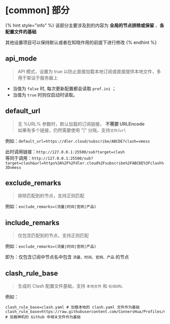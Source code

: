 # \[common\] 部分

{% hint style="info" %}
该部分主要涉及到的内容为 **全局的节点排除或保留** 、**各配置文件的基础**

其他设置项目可以保持默认或者在知晓作用的前提下进行修改
{% endhint %}

##  **api\_mode**

> API 模式，设置为 true 以防止直接加载本地订阅或直接提供本地文件，多用于架设于服务器上

* 当值为 `false` 时, 每次更新配置都会读取 `pref.ini` ；
* 当值为 `true` 时则仅启动时读取。

## default\_url

> 无 %URL% 参数时，默认加载的订阅链接， **不需要 URLEncode**  
> 如果有多个链接，仍然需要使用 "\|" 分隔，支持`文件`/`url`

例如：`default_url=https://dler.cloud/subscribe/ABCDE?clash=vmess`

此时调用链接：`http://127.0.0.1:25500/sub?target=clash`   
等同于调用：`http://127.0.0.1:25500/sub?target=clash&url=https%3A%2F%2Fdler.cloud%2Fsubscribe%2FABCDE%3Fclash%3Dvmess`

## **exclude\_remarks**

> 排除匹配到的节点，支持正则匹配

例如：`exclude_remarks=(流量|时间|官网|产品)`

##  **include\_remarks**

> 仅包含匹配到的节点，支持正则匹配

例如：`exclude_remarks=(流量|时间|官网|产品)`

即为：仅包含订阅中节点名中包含 `流量、时间、官网、产品`  的节点

##  clash\_rule\_base

> 生成的 Clash 配置文件基础，支持 `本地文件` 和 `在线URL`

例如：

```text
clash_rule_base=clash.yaml # 加载本地的 clash.yaml 文件作为基础
clash_rule_base=https://raw.githubusercontent.com/ConnersHua/Profiles/master/Clash/Pro.yaml # 加载神机的 Github 中相关文件作为基础
```

## 

